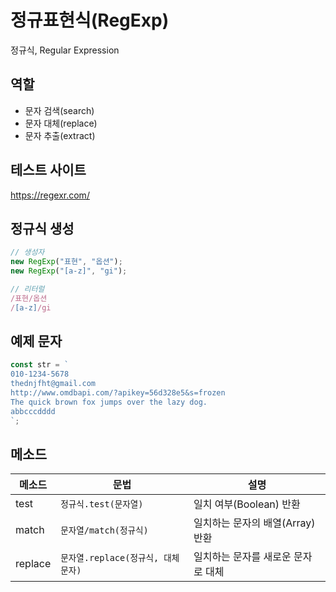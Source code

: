 # 정규표현식(RegExp)

정규식, Regular Expression

## 역할

- 문자 검색(search)
- 문자 대체(replace)
- 문자 추출(extract)

## 테스트 사이트

https://regexr.com/

## 정규식 생성

```js
// 생성자
new RegExp("표현", "옵션");
new RegExp("[a-z]", "gi");

// 리터럴
/표현/옵션
/[a-z]/gi
```

## 예제 문자

```js
const str = `
010-1234-5678
thednjfht@gmail.com
http://www.omdbapi.com/?apikey=56d328e5&s=frozen
The quick brown fox jumps over the lazy dog.
abbcccdddd
`;
```

## 메소드

| 메소드  | 문법                               | 설명                               |
| ------- | ---------------------------------- | ---------------------------------- |
| test    | `정규식.test(문자열)`              | 일치 여부(Boolean) 반환            |
| match   | `문자열/match(정규식)`             | 일치하는 문자의 배열(Array) 반환   |
| replace | `문자열.replace(정규식, 대체문자)` | 일치하는 문자를 새로운 문자로 대체 |
